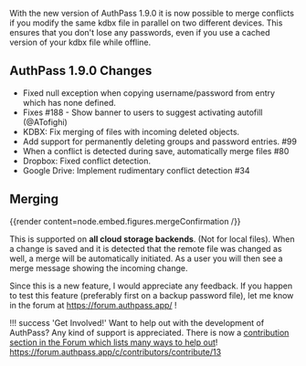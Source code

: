 With the new version of AuthPass 1.9.0 it is now possible to merge conflicts if you
modify the same kdbx file in parallel on two different devices. This ensures
that you don't lose any passwords, even if you use a cached version of your kdbx file while offline.

<!--more-->

## AuthPass 1.9.0 Changes

* Fixed null exception when copying username/password from entry which has none defined.
* Fixes #188 - Show banner to users to suggest activating autofill (@ATofighi)
* KDBX: Fix merging of files with incoming deleted objects.
* Add support for permanently deleting groups and password entries. #99
* When a conflict is detected during save, automatically merge files #80
* Dropbox: Fixed conflict detection.
* Google Drive: Implement rudimentary conflict detection #34

## Merging

{{render content=node.embed.figures.mergeConfirmation /}}

This is supported on **all cloud storage backends**. (Not for local files). 
When a change is saved and it is detected that the remote file was changed as 
well, a merge will be automatically initiated. As a user you will then see a 
merge message showing the incoming change.

Since this is a new feature, I would appreciate any feedback. If you happen 
to test this feature (preferably first on a backup password file), let me 
know in the forum at https://forum.authpass.app/ !

!!! success 'Get Involved!'
    Want to help out with the development of AuthPass? Any kind of support is appreciated.
    There is now a [contribution section in the Forum which lists many ways to
    help out](https://forum.authpass.app/c/contributors/contribute/13)! 
    <https://forum.authpass.app/c/contributors/contribute/13>
